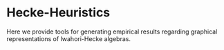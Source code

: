 # Hecke-Heuristics
Here we provide tools for generating empirical results regarding graphical representations of Iwahori-Hecke algebras.
